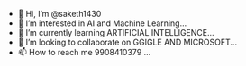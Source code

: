 - 👋 Hi, I’m @saketh1430
- 👀 I’m interested in AI and Machine Learning...
- 🌱 I’m currently learning ARTIFICIAL INTELLIGENCE...
- 💞️ I’m looking to collaborate on GGIGLE AND MICROSOFT...
- 📫 How to reach me 9908410379  ...

<!---
saketh1430/saketh1430 is a ✨ special ✨ repository because its `README.md` (this file) appears on your GitHub profile.
You can click the Preview link to take a look at your changes.
--->
